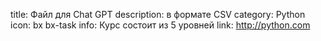 title: Файл для Chat GPT
description: в формате CSV
category: Python
icon: bx bx-task
info: Курс состоит из 5 уровней
link: http://python.com